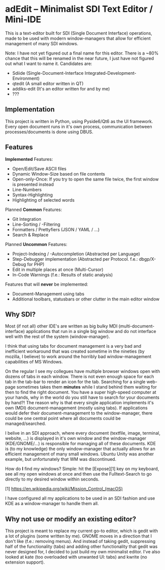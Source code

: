 adEdit – Minimalist SDI Text Editor / Mini-IDE
===================================
This is a text-editor built for SDI (Single Document Interface) operations, 
made to be used with modern window-managers that allow for efficient management
of many SDI windows. 

Note: I have not yet figured out a final name for this editor.
      There is a ~80% chance that this will be renamed in the near future,
      I just have not figured out what I want to name it.
Candidates are:
* Sdiide (Single-Document-Interface Integrated-Development-Environment)
* qtedit (A small editor written in QT) 
* addiks-edit (It's an editor written for and by me)
* ???

## Implementation
This project is written in Python, using Pyside6/Qt6 as the UI framework.
Every open document runs in it's own process, communication between 
processes/documents is done using DBUS.

## Features
**Implemented** Features:
* Open/Edit/Save ASCII files
* Dynamic Window-Size based on file contents
* Open-only-Once: If you try to open the same file twice, 
  the first window is presented instead
* Line-Numbers
* Syntax-Highlighting
* Highlighting of selected words

Planned **Common** Features:
* Git Integration
* Line-Sorting / -Filtering
* Formatters / Prettyfiers (JSON / YAML / ...)
* Search & Replace

Planned **Uncommon** Features:
* Project-Indexing / -Autocompletion (Abstracted per Language)
* Step-Debugger implementation 
  (Abstracted per Protocol. f.e.: dbgp/X-Debug for PHP)
* Edit in multiple places at once (Multi-Cursor)
* In-Code Warnings (f.e.: Results of static analysis)

Features that will **never** be implemented:
* Document-Management using tabs
* Additional toolbars, statusbars or other clutter in the main editor window

## Why SDI?
Most (if not all) other IDE's are written as big bulky MDI (multi-document-
interface) applications that run in a single big window and do not interface 
well with the rest of the system (window-manager).

I think that using tabs for document management is a very bad and inefficient
workaround that was created sometime in the nineties (by mozilla, I believe)
to work around the horribly bad window-management capabilities of MS Windows.

On the regular I see my collegues have multiple browser windows open with
dozens of tabs in each window. There is not even enough space for each tab
in the tab-bar to render an icon for the tab.
Searching for a single web-page sometimes takes them **minutes** while I stand
behind them waiting for then to find the right document.
You have a super high-speed computer at your hands, why in the world do you
still have to search for your documents by hand?!
The reason why is that every single application implements it's own (MDI)
document-management (mostly using tabs).
If applications would defer their document-management to the window-manager,
there could be one central point where all documents could be managed/searched.

I belive in an SDI approach, where every document (textfile, image, terminal, 
website, ...) is displayed in it's own window and the window-manager
(KDE/GNOME/...) is responsible for managing all of these documents.
KDE is (to my knowledge) the only window-manager that actually allows for
an efficient management of many small windows. 
Ubuntu Unity was another example, but unfortunately that WM was discontinued.

How do **I** find my windows? Simple: hit the [Expose][1] key on my keyboard,
see all my open windows at once and then use the Fulltext-Search to go directly
to my desired window within seconds.

[1] https://en.wikipedia.org/wiki/Mission_Control_(macOS)

I have configured all my applications to be used in an SDI fashion and use
KDE as a window-manager to handle them all.

## Why not use or modify an existing editor?
This project is meant to replace my current go-to editor, which is gedit with a
lot of plugins (some written by me). GNOME moves in a direction that I don't 
like (f.e.: removing menus).
And instead of taking gedit, suppressing half of the functionality (tabs) and 
adding other functionality that gedit was never designed for, I decided to just
build my own minimalist editor.
I've also looked at kate (too overloaded with unwanted UI: tabs) and kwrite (no extension support).